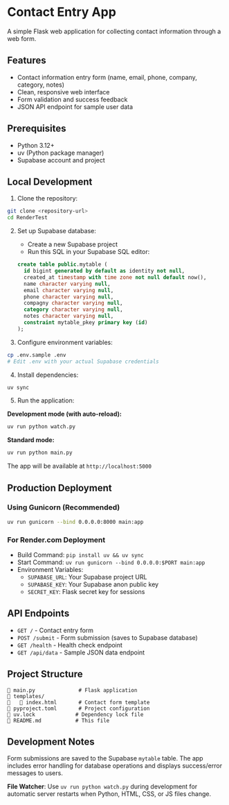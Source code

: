 # Contact Entry App

A simple Flask web application for collecting contact information through a web form.

## Features

- Contact information entry form (name, email, phone, company, category, notes)
- Clean, responsive web interface
- Form validation and success feedback
- JSON API endpoint for sample user data

## Prerequisites

- Python 3.12+
- uv (Python package manager)
- Supabase account and project

## Local Development

1. Clone the repository:
```bash
git clone <repository-url>
cd RenderTest
```

2. Set up Supabase database:
   - Create a new Supabase project
   - Run this SQL in your Supabase SQL editor:
   ```sql
   create table public.mytable (
     id bigint generated by default as identity not null,
     created_at timestamp with time zone not null default now(),
     name character varying null,
     email character varying null,
     phone character varying null,
     compagny character varying null,
     category character varying null,
     notes character varying null,
     constraint mytable_pkey primary key (id)
   );
   ```

3. Configure environment variables:
```bash
cp .env.sample .env
# Edit .env with your actual Supabase credentials
```

4. Install dependencies:
```bash
uv sync
```

5. Run the application:

**Development mode (with auto-reload):**
```bash
uv run python watch.py
```

**Standard mode:**
```bash
uv run python main.py
```

The app will be available at `http://localhost:5000`

## Production Deployment

### Using Gunicorn (Recommended)

```bash
uv run gunicorn --bind 0.0.0.0:8000 main:app
```

### For Render.com Deployment

- Build Command: `pip install uv && uv sync`
- Start Command: `uv run gunicorn --bind 0.0.0.0:$PORT main:app`
- Environment Variables:
  - `SUPABASE_URL`: Your Supabase project URL
  - `SUPABASE_KEY`: Your Supabase anon public key
  - `SECRET_KEY`: Flask secret key for sessions

## API Endpoints

- `GET /` - Contact entry form
- `POST /submit` - Form submission (saves to Supabase database)
- `GET /health` - Health check endpoint
- `GET /api/data` - Sample JSON data endpoint

## Project Structure

```
   main.py              # Flask application
   templates/
      index.html       # Contact form template
   pyproject.toml       # Project configuration
   uv.lock             # Dependency lock file
   README.md           # This file
```

## Development Notes

Form submissions are saved to the Supabase `mytable` table. The app includes error handling for database operations and displays success/error messages to users.

**File Watcher**: Use `uv run python watch.py` during development for automatic server restarts when Python, HTML, CSS, or JS files change.